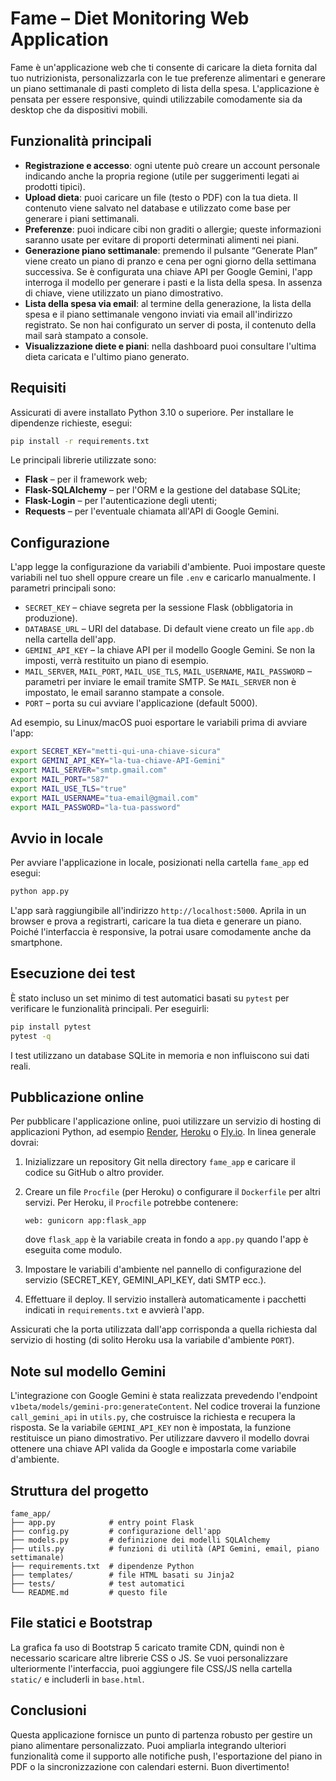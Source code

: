 # Fame – Diet Monitoring Web Application

Fame è un'applicazione web che ti consente di caricare la dieta fornita dal tuo nutrizionista, personalizzarla con le tue preferenze alimentari e generare un piano settimanale di pasti completo di lista della spesa. L'applicazione è pensata per essere responsive, quindi utilizzabile comodamente sia da desktop che da dispositivi mobili.

## Funzionalità principali

- **Registrazione e accesso**: ogni utente può creare un account personale indicando anche la propria regione (utile per suggerimenti legati ai prodotti tipici).
- **Upload dieta**: puoi caricare un file (testo o PDF) con la tua dieta. Il contenuto viene salvato nel database e utilizzato come base per generare i piani settimanali.
- **Preferenze**: puoi indicare cibi non graditi o allergie; queste informazioni saranno usate per evitare di proporti determinati alimenti nei piani.
- **Generazione piano settimanale**: premendo il pulsante “Generate Plan” viene creato un piano di pranzo e cena per ogni giorno della settimana successiva. Se è configurata una chiave API per Google Gemini, l'app interroga il modello per generare i pasti e la lista della spesa. In assenza di chiave, viene utilizzato un piano dimostrativo.
- **Lista della spesa via email**: al termine della generazione, la lista della spesa e il piano settimanale vengono inviati via email all'indirizzo registrato. Se non hai configurato un server di posta, il contenuto della mail sarà stampato a console.
- **Visualizzazione diete e piani**: nella dashboard puoi consultare l'ultima dieta caricata e l'ultimo piano generato.

## Requisiti

Assicurati di avere installato Python 3.10 o superiore. Per installare le dipendenze richieste, esegui:

```bash
pip install -r requirements.txt
```

Le principali librerie utilizzate sono:

- **Flask** – per il framework web;
- **Flask-SQLAlchemy** – per l'ORM e la gestione del database SQLite;
- **Flask-Login** – per l'autenticazione degli utenti;
- **Requests** – per l'eventuale chiamata all'API di Google Gemini.

## Configurazione

L'app legge la configurazione da variabili d'ambiente. Puoi impostare queste variabili nel tuo shell oppure creare un file `.env` e caricarlo manualmente. I parametri principali sono:

- `SECRET_KEY` – chiave segreta per la sessione Flask (obbligatoria in produzione).
- `DATABASE_URL` – URI del database. Di default viene creato un file `app.db` nella cartella dell'app.
- `GEMINI_API_KEY` – la chiave API per il modello Google Gemini. Se non la imposti, verrà restituito un piano di esempio.
- `MAIL_SERVER`, `MAIL_PORT`, `MAIL_USE_TLS`, `MAIL_USERNAME`, `MAIL_PASSWORD` – parametri per inviare le email tramite SMTP. Se `MAIL_SERVER` non è impostato, le email saranno stampate a console.
- `PORT` – porta su cui avviare l'applicazione (default 5000).

Ad esempio, su Linux/macOS puoi esportare le variabili prima di avviare l'app:

```bash
export SECRET_KEY="metti-qui-una-chiave-sicura"
export GEMINI_API_KEY="la-tua-chiave-API-Gemini"
export MAIL_SERVER="smtp.gmail.com"
export MAIL_PORT="587"
export MAIL_USE_TLS="true"
export MAIL_USERNAME="tua-email@gmail.com"
export MAIL_PASSWORD="la-tua-password"
```

## Avvio in locale

Per avviare l'applicazione in locale, posizionati nella cartella `fame_app` ed esegui:

```bash
python app.py
```

L'app sarà raggiungibile all'indirizzo `http://localhost:5000`. Aprila in un browser e prova a registrarti, caricare la tua dieta e generare un piano. Poiché l'interfaccia è responsive, la potrai usare comodamente anche da smartphone.

## Esecuzione dei test

È stato incluso un set minimo di test automatici basati su `pytest` per verificare le funzionalità principali. Per eseguirli:

```bash
pip install pytest
pytest -q
```

I test utilizzano un database SQLite in memoria e non influiscono sui dati reali.

## Pubblicazione online

Per pubblicare l'applicazione online, puoi utilizzare un servizio di hosting di applicazioni Python, ad esempio [Render](https://render.com/), [Heroku](https://www.heroku.com/) o [Fly.io](https://fly.io/). In linea generale dovrai:

1. Inizializzare un repository Git nella directory `fame_app` e caricare il codice su GitHub o altro provider.
2. Creare un file `Procfile` (per Heroku) o configurare il `Dockerfile` per altri servizi. Per Heroku, il `Procfile` potrebbe contenere:
   
   ```Procfile
   web: gunicorn app:flask_app
   ```

   dove `flask_app` è la variabile creata in fondo a `app.py` quando l'app è eseguita come modulo.
3. Impostare le variabili d'ambiente nel pannello di configurazione del servizio (SECRET_KEY, GEMINI_API_KEY, dati SMTP ecc.).
4. Effettuare il deploy. Il servizio installerà automaticamente i pacchetti indicati in `requirements.txt` e avvierà l'app.

Assicurati che la porta utilizzata dall'app corrisponda a quella richiesta dal servizio di hosting (di solito Heroku usa la variabile d'ambiente `PORT`).

## Note sul modello Gemini

L'integrazione con Google Gemini è stata realizzata prevedendo l'endpoint `v1beta/models/gemini-pro:generateContent`. Nel codice troverai la funzione `call_gemini_api` in `utils.py`, che costruisce la richiesta e recupera la risposta. Se la variabile `GEMINI_API_KEY` non è impostata, la funzione restituisce un piano dimostrativo. Per utilizzare davvero il modello dovrai ottenere una chiave API valida da Google e impostarla come variabile d'ambiente.

## Struttura del progetto

```
fame_app/
├── app.py            # entry point Flask
├── config.py         # configurazione dell'app
├── models.py         # definizione dei modelli SQLAlchemy
├── utils.py          # funzioni di utilità (API Gemini, email, piano settimanale)
├── requirements.txt  # dipendenze Python
├── templates/        # file HTML basati su Jinja2
├── tests/            # test automatici
└── README.md         # questo file
```

## File statici e Bootstrap

La grafica fa uso di Bootstrap 5 caricato tramite CDN, quindi non è necessario scaricare altre librerie CSS o JS. Se vuoi personalizzare ulteriormente l'interfaccia, puoi aggiungere file CSS/JS nella cartella `static/` e includerli in `base.html`.

## Conclusioni

Questa applicazione fornisce un punto di partenza robusto per gestire un piano alimentare personalizzato. Puoi ampliarla integrando ulteriori funzionalità come il supporto alle notifiche push, l'esportazione del piano in PDF o la sincronizzazione con calendari esterni. Buon divertimento!